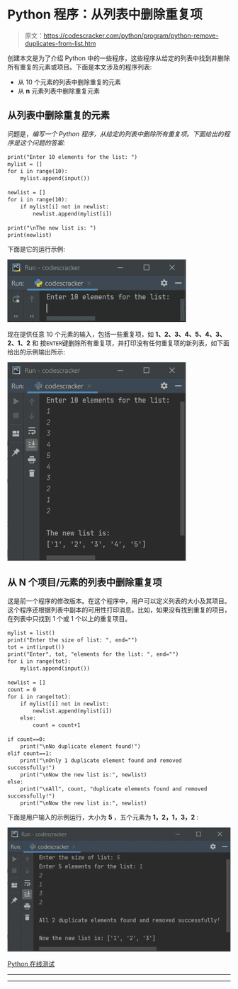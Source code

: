 # Python 程序：从列表中删除重复项

> 原文：<https://codescracker.com/python/program/python-remove-duplicates-from-list.htm>

创建本文是为了介绍 Python 中的一些程序，这些程序从给定的列表中找到并删除所有重复的元素或项目。下面是本文涉及的程序列表:

*   从 10 个元素的列表中删除重复的元素
*   从 **n** 元素列表中删除重复元素

## 从列表中删除重复的元素

问题是，*编写一个 Python 程序，从给定的列表中删除所有重复项。下面给出的程序是这个问题的答案:*

```
print("Enter 10 elements for the list: ")
mylist = []
for i in range(10):
    mylist.append(input())

newlist = []
for i in range(10):
    if mylist[i] not in newlist:
        newlist.append(mylist[i])

print("\nThe new list is: ")
print(newlist)
```

下面是它的运行示例:

![python remove duplicates from list](img/fd542286ed1000564d1456a2ac84158d.png)

现在提供任意 10 个元素的输入，包括一些重复项，如 **1、2、3、4、5、4、3、2、1、2** 和 按`ENTER`键删除所有重复项，并打印没有任何重复项的新列表，如下面给出的示例输出所示:

![remove duplicates from list python](img/577bc3f761671a200ab5b7ee1335ade2.png)

## 从 N 个项目/元素的列表中删除重复项

这是前一个程序的修改版本。在这个程序中，用户可以定义列表的大小及其项目。这个程序还根据列表中副本的可用性打印消息。比如，如果没有找到重复的项目，在列表中只找到 1 个或 1 个以上的重复项目。

```
mylist = list()
print("Enter the size of list: ", end="")
tot = int(input())
print("Enter", tot, "elements for the list: ", end="")
for i in range(tot):
    mylist.append(input())

newlist = []
count = 0
for i in range(tot):
    if mylist[i] not in newlist:
        newlist.append(mylist[i])
    else:
        count = count+1

if count==0:
    print("\nNo duplicate element found!")
elif count==1:
    print("\nOnly 1 duplicate element found and removed successfully!")
    print("\nNow the new list is:", newlist)
else:
    print("\nAll", count, "duplicate elements found and removed successfully!")
    print("\nNow the new list is:", newlist)
```

下面是用户输入的示例运行，大小为 **5** ，五个元素为 **1，2，1，3，2** :

![remove duplicate elements from list python](img/b79c9591f6c1a646af5fcca64e24871f.png)

[Python 在线测试](/exam/showtest.php?subid=10)

* * *

* * *